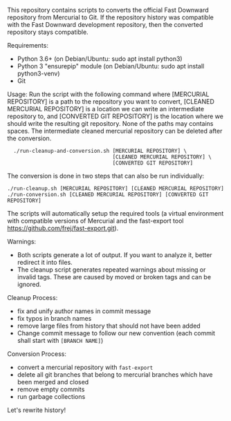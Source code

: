This repository contains scripts to converts the official Fast Downward 
repository from Mercurial to Git. If the repository history was compatible 
with the Fast Downward development repository, then the converted repository
stays compatible.

Requirements:
  - Python 3.6+ (on Debian/Ubuntu: sudo apt install python3)
  - Python 3 "ensurepip" module (on Debian/Ubuntu: sudo apt install python3-venv)
  - Git

Usage:
  Run the script with the following command where [MERCURIAL REPOSITORY] is
  a path to the repository you want to convert, [CLEANED MERCURIAL REPOSITORY]
  is a location we can write an intermediate repository to, and 
  [CONVERTED GIT REPOSITORY] is the location where we should write the 
  resulting git repository. None of the paths may contains spaces.
  The intermediate cleaned mercurial repository can be deleted after the
  conversion.

	  ./run-cleanup-and-conversion.sh [MERCURIAL REPOSITORY] \
	                                  [CLEANED MERCURIAL REPOSITORY] \
	                                  [CONVERTED GIT REPOSITORY]

  The conversion is done in two steps that can also be run individually:

    ./run-cleanup.sh [MERCURIAL REPOSITORY] [CLEANED MERCURIAL REPOSITORY]
    ./run-conversion.sh [CLEANED MERCURIAL REPOSITORY] [CONVERTED GIT REPOSITORY]


The scripts will automatically setup the required tools (a virtual
environment with compatible versions of Mercurial and the fast-export tool
https://github.com/frej/fast-export.git).

Warnings:
- Both scripts generate a lot of output. If you want to analyze it, better
  redirect it into files.
- The cleanup script generates repeated warnings about missing or invalid tags.
  These are caused by moved or broken tags and can be ignored.


Cleanup Process:
- fix and unify author names in commit message
- fix typos in branch names
- remove large files from history that should not have been added
- Change commit message to follow our new convention (each commit shall
start with `[BRANCH NAME]`)

Conversion Process:
- convert a mercurial repository with `fast-export`
- delete all git branches that belong to mercurial branches which have been
merged and closed
- remove empty commits
- run garbage collections


Let's rewrite history!
